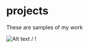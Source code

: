 # projects
These are samples of my work

![ Alt text](stock_combust_anim.gif) / ! [](stock_combust_anim.gif)

